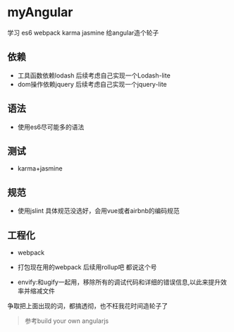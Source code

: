 # myAngular
学习 es6 webpack karma jasmine 给angular造个轮子

## 依赖

* 工具函数依赖lodash 后续考虑自己实现一个Lodash-lite
* dom操作依赖jquery 后续考虑自己实现一个jquery-lite

## 语法
* 使用es6尽可能多的语法

## 测试
* karma+jasmine

## 规范

* 使用jslint 具体规范没选好，会用vue或者airbnb的编码规范

## 工程化
* webpack

* 打包现在用的webpack 后续用rollup吧 都说这个号
* envify:和ugify一起用，移除所有的调试代码和详细的错误信息,以此来提升效率并缩减文件

争取把上面出现的词，都搞透彻，也不枉我花时间造轮子了

> 参考build your own angularjs
